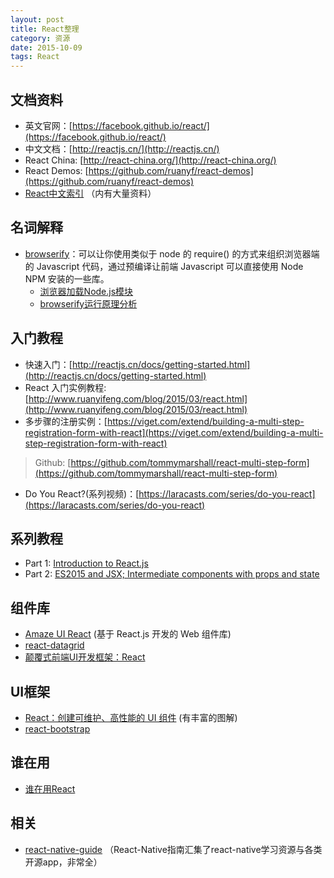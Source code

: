 ```yaml
---
layout: post
title: React整理
category: 资源
date: 2015-10-09
tags: React
---
```


## 文档资料
 * 英文官网：[https://facebook.github.io/react/](https://facebook.github.io/react/)
 * 中文文档：[http://reactjs.cn/](http://reactjs.cn/)
 * React China: [http://react-china.org/](http://react-china.org/)
 * React Demos: [https://github.com/ruanyf/react-demos](https://github.com/ruanyf/react-demos)
 * [React中文索引](http://nav.react-china.org/) （内有大量资料）
 
## 名词解释

 * [browserify](http://browserify.org/)：可以让你使用类似于 node 的 require() 的方式来组织浏览器端的 Javascript 代码，通过预编译让前端 Javascript 可以直接使用 Node NPM 安装的一些库。
 	* [浏览器加载Node.js模块](http://javascript.ruanyifeng.com/tool/browserify.html)
 	* [browserify运行原理分析](http://www.alloyteam.com/2014/10/browserify-yun-xing-yuan-li-fen-xi/)
 
 
## 入门教程 
 * 快速入门：[http://reactjs.cn/docs/getting-started.html](http://reactjs.cn/docs/getting-started.html)
 * React 入门实例教程: [http://www.ruanyifeng.com/blog/2015/03/react.html](http://www.ruanyifeng.com/blog/2015/03/react.html)
 * 多步骤的注册实例：[https://viget.com/extend/building-a-multi-step-registration-form-with-react](https://viget.com/extend/building-a-multi-step-registration-form-with-react)  
  > Github: [https://github.com/tommymarshall/react-multi-step-form](https://github.com/tommymarshall/react-multi-step-form)
 * Do You React?(系列视频)：[https://laracasts.com/series/do-you-react](https://laracasts.com/series/do-you-react) 

## 系列教程
  * Part 1: [Introduction to React.js](http://smashingboxes.com/ideas/learn-react-part-1)
  * Part 2: [ES2015 and JSX; Intermediate components with props and state](http://smashingboxes.com/ideas/learn-react-part-2)
 	
 	
## 组件库 	
 * [Amaze UI React](http://amazeui.org/react/) (基于 React.js 开发的 Web 组件库)
 * [react-datagrid](https://github.com/zippyui/react-datagrid)
 * [颠覆式前端UI开发框架：React](http://www.infoq.com/cn/articles/subversion-front-end-ui-development-framework-react)
 
## UI框架 
 * [React：创建可维护、高性能的 UI 组件](http://www.ibm.com/developerworks/cn/web/wa-react-intro/index.html)  (有丰富的图解)
 * [react-bootstrap](http://react-bootstrap.github.io/)
 
## 谁在用
 * [谁在用React](https://github.com/facebook/react/wiki/Sites-Using-React) 
 
## 相关
 * [react-native-guide](https://github.com/ele828/react-native-guide) （React-Native指南汇集了react-native学习资源与各类开源app，非常全） 